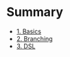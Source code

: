 # Summary

* [1. Basics](basics/README.md)
* [2. Branching](branching/README.md)
* [3. DSL](dsl/README.md)